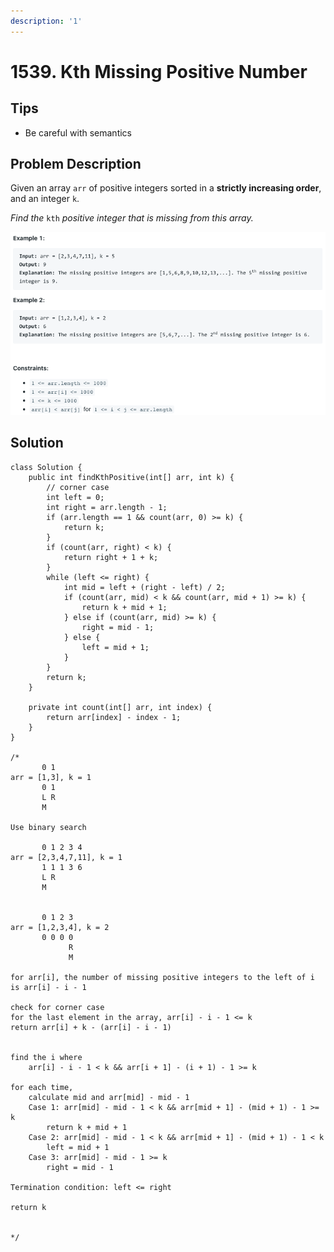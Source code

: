 ```yaml
---
description: '1'
---
```


# 1539. Kth Missing Positive Number

## Tips

* Be careful with semantics

## Problem Description

Given an array `arr` of positive integers sorted in a **strictly increasing order**, and an integer `k`.

_Find the_ `kth` _positive integer that is missing from this array._  


![](../.gitbook/assets/image%20%288%29.png)

## Solution

```text
class Solution {
    public int findKthPositive(int[] arr, int k) {
        // corner case
        int left = 0;
        int right = arr.length - 1;
        if (arr.length == 1 && count(arr, 0) >= k) {
            return k;
        }
        if (count(arr, right) < k) {
            return right + 1 + k;
        }
        while (left <= right) {
            int mid = left + (right - left) / 2;
            if (count(arr, mid) < k && count(arr, mid + 1) >= k) {
                return k + mid + 1;
            } else if (count(arr, mid) >= k) {
                right = mid - 1;
            } else {
                left = mid + 1;
            }
        }
        return k;
    }
    
    private int count(int[] arr, int index) {
        return arr[index] - index - 1;
    }
}

/*
       0 1
arr = [1,3], k = 1
       0 1
       L R
       M

Use binary search

       0 1 2 3 4
arr = [2,3,4,7,11], k = 1
       1 1 1 3 6
       L R
       M


       0 1 2 3
arr = [1,2,3,4], k = 2
       0 0 0 0
             R
             M

for arr[i], the number of missing positive integers to the left of i is arr[i] - i - 1

check for corner case
for the last element in the array, arr[i] - i - 1 <= k
return arr[i] + k - (arr[i] - i - 1)


find the i where
    arr[i] - i - 1 < k && arr[i + 1] - (i + 1) - 1 >= k

for each time,
    calculate mid and arr[mid] - mid - 1
    Case 1: arr[mid] - mid - 1 < k && arr[mid + 1] - (mid + 1) - 1 >= k
        return k + mid + 1
    Case 2: arr[mid] - mid - 1 < k && arr[mid + 1] - (mid + 1) - 1 < k
        left = mid + 1
    Case 3: arr[mid] - mid - 1 >= k
        right = mid - 1

Termination condition: left <= right

return k


*/
```

